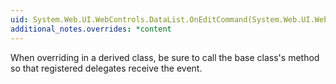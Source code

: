 ```yaml
---
uid: System.Web.UI.WebControls.DataList.OnEditCommand(System.Web.UI.WebControls.DataListCommandEventArgs)
additional_notes.overrides: *content
---
```


<p>When overriding <xref href="System.Web.UI.WebControls.DataList.OnEditCommand(System.Web.UI.WebControls.DataListCommandEventArgs)"></xref> in a derived class, be sure to call the base class's <xref href="System.Web.UI.WebControls.DataList.OnEditCommand(System.Web.UI.WebControls.DataListCommandEventArgs)"></xref> method so that registered delegates receive the event.</p>


